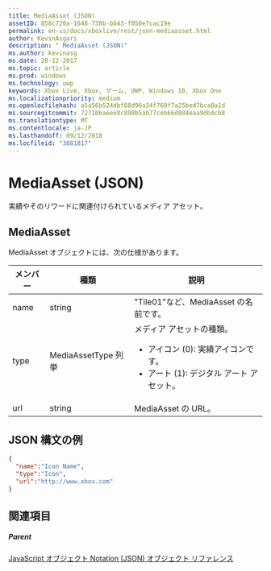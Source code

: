 ```yaml
---
title: MediaAsset (JSON)
assetID: 858c720a-1648-738b-bb43-f050e7cac19e
permalink: en-us/docs/xboxlive/rest/json-mediaasset.html
author: KevinAsgari
description: " MediaAsset (JSON)"
ms.author: kevinasg
ms.date: 20-12-2017
ms.topic: article
ms.prod: windows
ms.technology: uwp
keywords: Xbox Live, Xbox, ゲーム, UWP, Windows 10, Xbox One
ms.localizationpriority: medium
ms.openlocfilehash: a5a56b524dbf88d96a34f769f7a25bed7bca8a1d
ms.sourcegitcommit: 72710baeee8c898b5ab77ceb66d884eaa9db4cb8
ms.translationtype: MT
ms.contentlocale: ja-JP
ms.lasthandoff: 09/12/2018
ms.locfileid: "3881817"
---
```

# <a name="mediaasset-json"></a>MediaAsset (JSON)
実績やそのリワードに関連付けられているメディア アセット。
<a id="ID4EN"></a>


## <a name="mediaasset"></a>MediaAsset

MediaAsset オブジェクトには、次の仕様があります。

| メンバー| 種類| 説明|
| --- | --- | --- |
| name| string| "Tile01"など、MediaAsset の名前です。|
| type| MediaAssetType 列挙| メディア アセットの種類。 <ul><li>アイコン (0): 実績アイコンです。</li><li>アート (1): デジタル アート アセット。</li></ul> | 
| url| string| MediaAsset の URL。|

<a id="ID4EFC"></a>


## <a name="sample-json-syntax"></a>JSON 構文の例


```json
{
  "name":"Icon Name",
  "type":"Icon",
  "url":"http://www.xbox.com"
}

```


<a id="ID4EOC"></a>


## <a name="see-also"></a>関連項目

<a id="ID4EQC"></a>


##### <a name="parent"></a>Parent

[JavaScript オブジェクト Notation (JSON) オブジェクト リファレンス](atoc-xboxlivews-reference-json.md)
